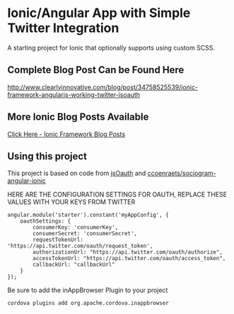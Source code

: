 Ionic/Angular App with Simple Twitter Integration
=====================

A starting project for Ionic that optionally supports
using custom SCSS.

## Complete Blog Post Can be Found Here

http://www.clearlyinnovative.com/blog/post/34758525539/ionic-framework-angularjs-working-twitter-jsoauth

## More Ionic Blog Posts Available

[Click Here - Ionic Framework Blog Posts](http://www.clearlyinnovative.com//?s=ionic)

## Using this project

This project is based on code from [jsOauth](https://github.com/bytespider/jsOAuth) and [ccoenraets/sociogram-angular-ionic](https://github.com/ccoenraets/sociogram-angular-ionic)

HERE ARE THE CONFIGURATION SETTINGS FOR OAUTH, REPLACE  THESE VALUES WITH YOUR KEYS FROM TWITTER

    angular.module('starter').constant('myAppConfig', {
        oauthSettings: {
            consumerKey: 'consumerKey',
            consumerSecret: 'consumerSecret',
            requestTokenUrl: 'https://api.twitter.com/oauth/request_token',
            authorizationUrl: "https://api.twitter.com/oauth/authorize",
            accessTokenUrl: "https://api.twitter.com/oauth/access_token",
            callbackUrl: "callbackUrl"
        }
    });

Be sure to add the inAppBrowser Plugin to your project

    cordova plugins add org.apache.cordova.inappbrowser
    
